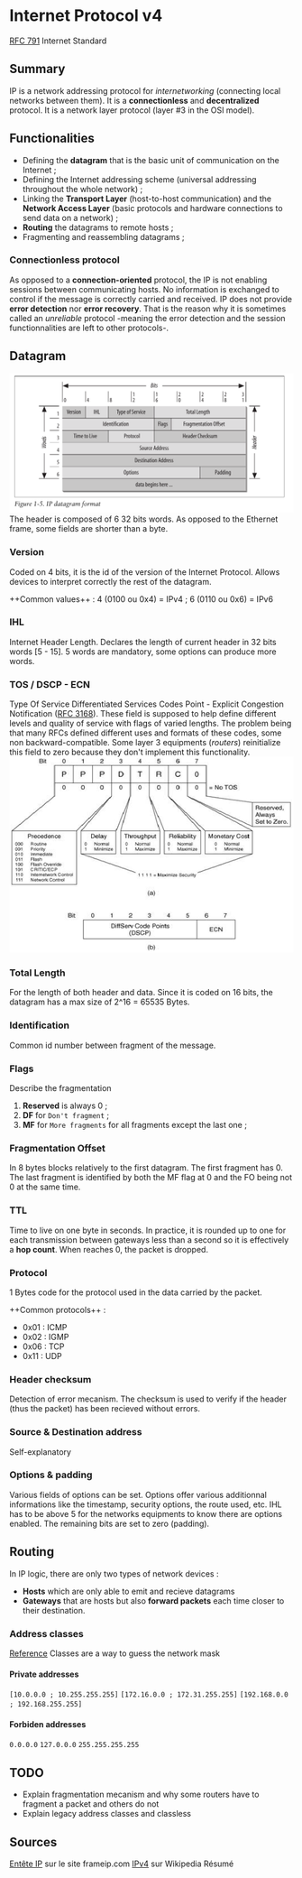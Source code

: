 # Internet Protocol v4
[RFC 791](https://tools.ietf.org/html/rfc791) Internet Standard

## Summary
IP is a network addressing protocol for *internetworking* (connecting local networks between them). It is a **connectionless** and **decentralized** protocol. It is a network layer protocol (layer #3 in the OSI model).

## Functionalities
* Defining the **datagram** that is the basic unit of communication on the Internet ;
* Defining the Internet addressing scheme (universal addressing throughout the whole network) ;
* Linking the **Transport Layer** (host-to-host communication) and the **Network Access Layer** (basic protocols and hardware connections to send data on a network) ;
* **Routing** the datagrams to remote hosts ;
* Fragmenting and reassembling datagrams ;

### Connectionless protocol
As opposed to a **connection-oriented** protocol, the IP is not enabling sessions between communicating hosts. No information is exchanged to control if the message is correctly carried and received. IP does not provide **error detection** nor **error recovery**. That is the reason why it is sometimes called an *unreliable* protocol -meaning the error detection and the session functionnalities are left to other protocols-.

## Datagram
![The IPv4 header](./images/IPv4Header.png)
The header is composed of 6 32 bits words. As opposed to the Ethernet frame, some fields are shorter than a byte.

### Version
Coded on 4 bits, it is the id of the version of the Internet Protocol. Allows devices to interpret correctly the rest of the datagram.

++Common values++ :	4 (0100 ou 0x4) = IPv4 ; 6 (0110 ou 0x6) = IPv6

### IHL
Internet Header Length. Declares the length of current header in 32 bits words [5 - 15]. 5 words are mandatory, some options can produce more words.

### TOS / DSCP - ECN
Type Of Service 
Differentiated Services Codes Point - Explicit Congestion Notification
([RFC 3168](https://tools.ietf.org/html/rfc3168)).
These field is supposed to help define different levels and quality of service with flags of varied lengths. The problem being that many RFCs defined different uses and formats of these codes, some non backward-compatible. Some layer 3 equipments (*routers*) reinitialize this field to zero because they don't implement this functionality.
![DSCP field](./images/dscp.png)


### Total Length
For the length of both header and data. Since it is coded on 16 bits, the datagram has a max size of 2^16 = 65535 Bytes.

### Identification
Common id number between fragment of the message.

### Flags
Describe the fragmentation
1. **Reserved** is always 0 ;
2. **DF** for `Don't fragment` ;
3. **MF** for `More fragments` for all fragments except the last one ;

### Fragmentation Offset
In 8 bytes blocks relatively to the first datagram. The first fragment has 0. The last fragment is identified by both the MF flag at 0 and the FO being not 0 at the same time.
### TTL
Time to live on one byte in seconds. In practice, it is rounded up to one for each transmission between gateways less than a second so it is effectively a **hop count**.
When reaches 0, the packet is dropped.

### Protocol
1 Bytes code for the protocol used in the data carried by the packet.

++Common protocols++ :
- 0x01 : ICMP
- 0x02 : IGMP
- 0x06 : TCP
- 0x11 : UDP

### Header checksum
Detection of error mecanism. The checksum is used to verify if the header (thus the packet) has been recieved without errors.

### Source & Destination address
Self-explanatory

### Options & padding
Various fields of options can be set. Options offer various additionnal informations like the timestamp, security options, the route used, etc.
IHL has to be above 5 for the networks equipments to know there are options enabled. The remaining bits are set to zero (padding).

## Routing
In IP logic, there are only two types of network devices :
* **Hosts** which are only able to emit and recieve datagrams
* **Gateways** that are hosts but also **forward packets** each time closer to their destination.

### Address classes
[Reference](https://en.wikipedia.org/wiki/IPv4#Addressing)
Classes are a way to guess the network mask 

#### Private addresses
`[10.0.0.0 ; 10.255.255.255]`
`[172.16.0.0 ; 172.31.255.255]`
`[192.168.0.0 ; 192.168.255.255]`

#### Forbiden addresses
`0.0.0.0`
`127.0.0.0`
`255.255.255.255`


## TODO
* Explain fragmentation mecanism and why some routers have to fragment a packet and others do not
* Explain legacy address classes and classless

## Sources
[Entête IP](http://www.frameip.com/entete-ip/) sur le site frameip.com
[IPv4](https://en.wikipedia.org/wiki/IPv4) sur Wikipedia Résumé
